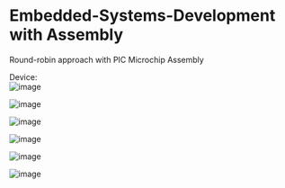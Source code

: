 # Embedded-Systems-Development with Assembly  
Round-robin approach with PIC Microchip Assembly

Device:  
![image](https://github.com/yalcinalp/Embedded-Systems-Development/assets/95969634/2e1c0549-bb0c-42dd-b033-b727611fff09)  

![image](https://github.com/yalcinalp/Embedded-Systems-Development/assets/95969634/a9348951-dd34-4258-b0c0-ca96597fd797)  

![image](https://github.com/yalcinalp/Embedded-Systems-Development/assets/95969634/a73669a0-98d9-4363-b80e-cc60de107d4f)  

![image](https://github.com/yalcinalp/Embedded-Systems-Development/assets/95969634/c77ba252-ad99-4666-af83-c132d66e8b68)  

![image](https://github.com/yalcinalp/Embedded-Systems-Development/assets/95969634/afafe924-cdac-4e4e-8870-fdb36b53d942)  

![image](https://github.com/yalcinalp/Embedded-Systems-Development/assets/95969634/a4eb6775-3672-4913-9fe2-1a4f4fbe1e48)  







